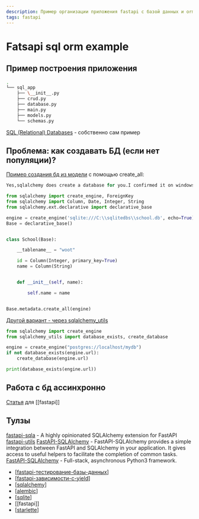 ```yaml
---
description: Пример организации приложения fastapi с базой данных и orm
tags: fastapi
---
```

# Fatsapi sql orm example

## Пример построения приложения

```bash
.
└── sql_app
    ├── \__init__.py
    ├── crud.py
    ├── database.py
    ├── main.py
    ├── models.py
    └── schemas.py
```

[SQL (Relational) Databases](https://fastapi.tiangolo.com/tutorial/sql-databases/) - собственно сам пример

## Проблема: как создавать БД (если нет популяции)?

[Пример создания бд из модели](https://stackoverflow.com/a/16285333) c помощью create_all:

```python
Yes,sqlalchemy does create a database for you.I confirmed it on windows using this code

from sqlalchemy import create_engine, ForeignKey
from sqlalchemy import Column, Date, Integer, String
from sqlalchemy.ext.declarative import declarative_base

engine = create_engine('sqlite:///C:\\sqlitedbs\\school.db', echo=True)
Base = declarative_base()


class School(Base):

    __tablename__ = "woot"

    id = Column(Integer, primary_key=True)
    name = Column(String)  


    def __init__(self, name):

        self.name = name    


Base.metadata.create_all(engine)
```

[Другой вариант - через sqlalchemy_utils](https://stackoverflow.com/a/30971098)

```python
from sqlalchemy import create_engine
from sqlalchemy_utils import database_exists, create_database

engine = create_engine("postgres://localhost/mydb")
if not database_exists(engine.url):
    create_database(engine.url)

print(database_exists(engine.url))
```

## Работа с бд ассинхронно

[Статья](https://fastapi.tiangolo.com/advanced/async-sql-databases/) для [[fastapi]]

## Тулзы

[fastapi-sqla](https://pypi.org/project/fastapi-sqla/) - A highly opinionated SQLAlchemy extension for FastAPI
[fastapi-utils](https://github.com/dmontagu/fastapi-utils/)
[FastAPI-SQLAlchemy](https://github.com/mfreeborn/fastapi-sqlalchemy) - FastAPI-SQLAlchemy provides a simple integration between FastAPI and SQLAlchemy in your application. It gives access to useful helpers to facilitate the completion of common tasks.
[FastAPI-SQLAlchemy](https://github.com/zuarbase/fastapi-sqlalchemy) - Full-stack, asynchronous Python3 framework.

- [[fastapi-тестирование-базы-данных]]
- [[fastapi-зависимости-с-yield]]
- [[sqlalchemy]]
- [[alembic]]
- [[sqlite]]
- [[fastapi]]
- [[starlette]]

[//begin]: # "Autogenerated link references for markdown compatibility"
[fastapi-тестирование-базы-данных]: fastapi-тестирование-базы-данных "Fastapi тестирование базы данных"
[fastapi-зависимости-с-yield]: fastapi-зависимости-с-yield "Fastapi зависимости с yield"
[sqlalchemy]: ../lists/sqlalchemy "Sqlalchemy"
[alembic]: alembic "Alembic"
[sqlite]: sqlite "Sqlite"
[starlette]: starlette "Starlette"
[//end]: # "Autogenerated link references"